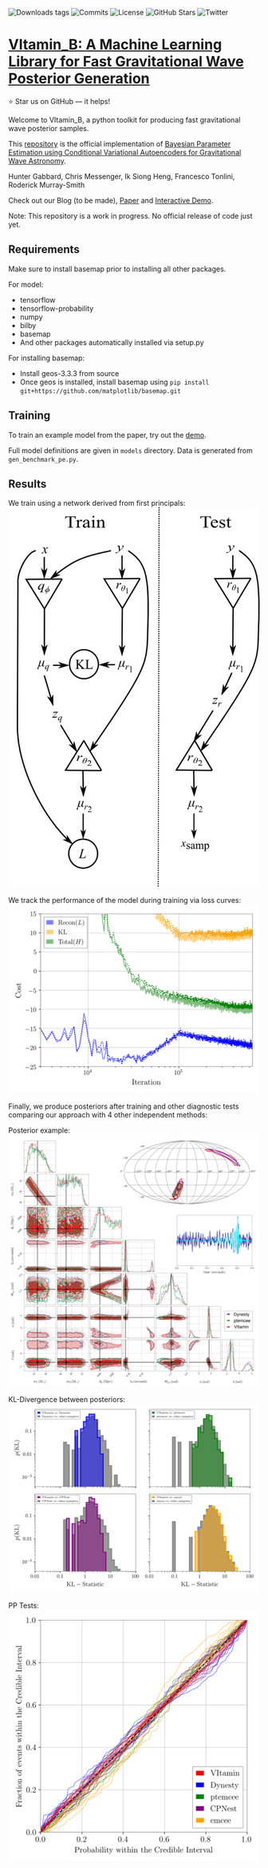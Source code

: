 ![Downloads tags](https://img.shields.io/github/downloads-pre/hagabbar/VItamin/0.0.1/total)
![Commits](https://img.shields.io/github/commit-activity/m/hagabbar/VItamin)
![License](https://img.shields.io/github/license/hagabbar/VItamin)
![GitHub Stars](https://img.shields.io/github/stars/hagabbar/VItamin?style=social)
![Twitter](https://img.shields.io/twitter/follow/gw_hunter?style=social)

# [VItamin_B: A Machine Learning Library for Fast Gravitational Wave Posterior Generation](https://arxiv.org/abs/1909.06296)
:star: Star us on GitHub — it helps!

Welcome to VItamin_B, a python toolkit for producing fast gravitational wave posterior samples.

This [repository](https://github.com/hagabbar/vitamin_b) is the official implementation of [Bayesian Parameter Estimation using Conditional Variational Autoencoders for Gravitational Wave Astronomy](https://arxiv.org/abs/1909.06296).

Hunter Gabbard, Chris Messenger, Ik Siong Heng, Francesco Tonlini, Roderick Murray-Smith

Check out our Blog (to be made), [Paper](https://arxiv.org/abs/1909.06296) and [Interactive Demo](https://colab.research.google.com/github/hagabbar/OzGrav_demo/blob/master/OzGrav_VItamin_demo.ipynb).

Note: This repository is a work in progress. No official release of code just yet.

## Requirements

Make sure to install basemap prior to installing all other packages.

For model:

- tensorflow
- tensorflow-probability
- numpy
- bilby
- basemap
- And other packages automatically installed via setup.py

For installing basemap:
- Install geos-3.3.3 from source
- Once geos is installed, install basemap using `pip install git+https://github.com/matplotlib/basemap.git`

## Training

To train an example model from the paper, try out the [demo](https://colab.research.google.com/github/hagabbar/OzGrav_demo/blob/master/OzGrav_VItamin_demo.ipynb).

Full model definitions are given in `models` directory. Data is generated from `gen_benchmark_pe.py`.

## Results

We train using a network derived from first principals:
![](images/network_setup.png)

We track the performance of the model during training via loss curves:
![](images/inv_losses_log.png)

Finally, we produce posteriors after training and other diagnostic tests comparing our approach with 4 other independent methods:

Posterior example:
![](images/corner_testcase0.png)

KL-Divergence between posteriors:
![](images/hist-kl.png)

PP Tests:
![](images/latest_pp_plot.png)

